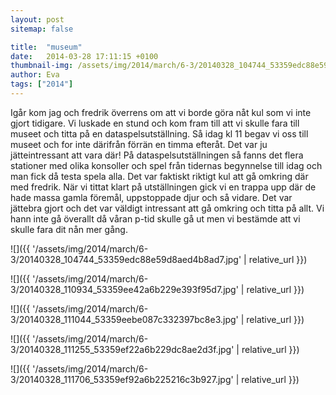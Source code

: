 ```yaml
---
layout: post
sitemap: false

title:  "museum"
date:   2014-03-28 17:11:15 +0100
thumbnail-img: /assets/img/2014/march/6-3/20140328_104744_53359edc88e59d8aed4b8ad7.jpg
author: Eva
tags: ["2014"]
---
```


Igår kom jag och fredrik överrens om att vi borde göra nåt kul som vi inte gjort tidigare. Vi luskade en stund och kom fram till att vi skulle fara till museet och titta på en dataspelsutställning. Så idag kl 11 begav vi oss till museet och for inte därifrån förrän en timma efteråt. Det var ju jätteintressant att vara där! På dataspelsutställningen så fanns det flera stationer med olika konsoller och spel från tidernas begynnelse till idag och man fick då testa spela alla. Det var faktiskt riktigt kul att gå omkring där med fredrik. När vi tittat klart på utställningen gick vi en trappa upp där de hade massa gamla föremål, uppstoppade djur och så vidare. Det var jättebra gjort och det var väldigt intressant att gå omkring och titta på allt. Vi hann inte gå överallt då våran p-tid skulle gå ut men vi bestämde att vi skulle fara dit nån mer gång.

![]({{ '/assets/img/2014/march/6-3/20140328_104744_53359edc88e59d8aed4b8ad7.jpg'  | relative_url }})

![]({{ '/assets/img/2014/march/6-3/20140328_110934_53359ee42a6b229e393f95d7.jpg'  | relative_url }})

![]({{ '/assets/img/2014/march/6-3/20140328_111044_53359eebe087c332397bc8e3.jpg'  | relative_url }})

![]({{ '/assets/img/2014/march/6-3/20140328_111255_53359ef22a6b229dc8ae2d3f.jpg'  | relative_url }})

![]({{ '/assets/img/2014/march/6-3/20140328_111706_53359ef92a6b225216c3b927.jpg'  | relative_url }})

